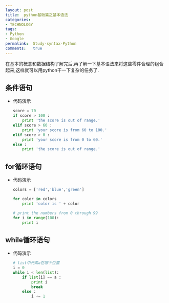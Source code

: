 ```yaml
---
layout:	post
title:	python基础篇之基本语法
categories:
- TECHNOLOGY
tags:
- Python
- Google
permalink:  Study-syntax-Python
comments:	true
---
```

在基本的概念和数据结构了解完后,再了解一下基本语法来将这些零件合理的组合起来,这样就可以用python干一下复杂的任务了.
<!-- more -->


## 条件语句
* 代码演示

	```python
	score = 70
	if score > 100 :
	    print 'the score is out of range.'
	elif score > 60 :
	    print 'your score is from 60 to 100.'
	elif score > 0 :
	    print 'your score is from 0 to 60.'
	else :
	    print 'the score is out of range.'
	```

## for循环语句
* 代码演示

	```python
	colors = ['red','blue','green']

	for color in colors
	    print 'color is ' + color
	```
	```python
	# print the numbers from 0 through 99
	for i in range(100):
	    print i
	```

## while循环语句
* 代码演示

	```python
	# list中元素a在哪个位置
	i = 0
	while i < len(list):
		if list[i] == a :
			print i
			break
		else :
			i += 1
	```
